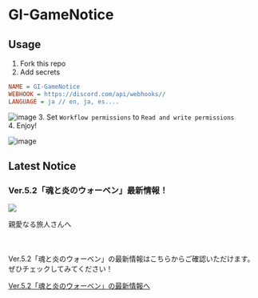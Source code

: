 # GI-GameNotice

## Usage
1. Fork this repo
2. Add secrets
```ini
NAME = GI-GameNotice
WEBHOOK = https://discord.com/api/webhooks//
LANGUAGE = ja // en, ja, es....
```
![image](https://github.com/c2t-r/GI-GameNotice/assets/80561604/63d8a4f2-9ec2-49d7-a637-44d728b2f945)
3. Set `Workflow permissions` to `Read and write permissions`  
4. Enjoy!

![image](https://github.com/c2t-r/GI-GameNotice/assets/80561604/24ec6182-cd99-4969-ab59-1d65c886077a)

## Latest Notice
<start>

### Ver.5.2「魂と炎のウォーベン」最新情報！
<img src="https://sdk.hoyoverse.com/upload/ann/2024/11/07/24b972860fa4ca4c6768b78a12dfa7c4_5342482577249989590.png">
<p style="white-space: pre-wrap;">親愛なる旅人さんへ</p><p style="white-space: pre-wrap; min-height: 1.5em;"></p><p style="white-space: pre-wrap;">Ver.5.2「魂と炎のウォーベン」の最新情報はこちらからご確認いただけます。ぜひチェックしてみてください！</p><p style="white-space: pre-wrap;"><a href="javascript:miHoYoGameJSSDK.openInBrowser('https://genshin.hoyoverse.com/?sign_type=2&auth_appid=pz_uqj_r_dbh9&authkey_ver=1&utm_source=ingame&utm_medium=notice');" data-type="a" link-type="game_outer" rel="noopener noreferrer nofollow">Ver.5.2「魂と炎のウォーベン」の最新情報へ</a></p><p style="white-space: pre-wrap; min-height: 1.5em;"></p><p style="white-space: pre-wrap; min-height: 1.5em;"></p>

<end>
